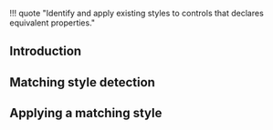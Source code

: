 !!! quote "Identify and apply existing styles to controls that declares equivalent properties."

## Introduction


## Matching style detection


## Applying a matching style
